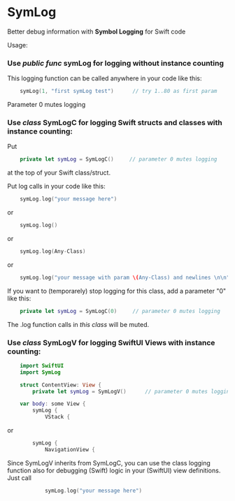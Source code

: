 # SymLog
Better debug information with **Symbol Logging** for Swift code
  
Usage:
  
### Use *public func* **symLog** for logging without instance counting  
This logging function can be called anywhere in your code like this:
```swift
	symLog(1, "first symLog test")      // try 1..80 as first param
```
Parameter 0 mutes logging
  
  
  
### Use *class* **SymLogC** for logging Swift structs and classes with instance counting:
Put  
```swift
	private let symLog = SymLogC()     // parameter 0 mutes logging
```
at the top of your Swift class/struct.
  
Put log calls in your code like this:
```swift
	symLog.log("your message here")
```
or
```swift
	symLog.log()
```
or
```swift
	symLog.log(Any-Class)
```
or
```swift
	symLog.log("your message with param \(Any-Class) and newlines \n\n")
```
  
If you want to (temporarely) stop logging for this class, add a parameter "0" like this:
```swift
	private let symLog = SymLogC(0)     // parameter 0 mutes logging
```
The .log function calls in *this class* will be muted.
  
  
  
### Use *class* **SymLogV** for logging SwiftUI Views with instance counting: 
```swift
	import SwiftUI
	import SymLog

	struct ContentView: View {
		private let symLog = SymLogV()      // parameter 0 mutes logging

	var body: some View {
		symLog {
			VStack {
```
or
```swift
		symLog {
			NavigationView {
```
  
Since SymLogV inherits from SymLogC, you can use the class logging function also
for debugging (Swift) logic in your (SwiftUI) view definitions. Just call  
```swift
			symLog.log("your message here")
```
